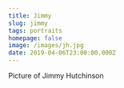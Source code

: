 ```yaml
---
title: Jimmy
slug: jimmy
tags: portraits
homepage: false
image: /images/jh.jpg
date: 2019-04-06T23:00:00.000Z
---
```

Picture of Jimmy Hutchinson
